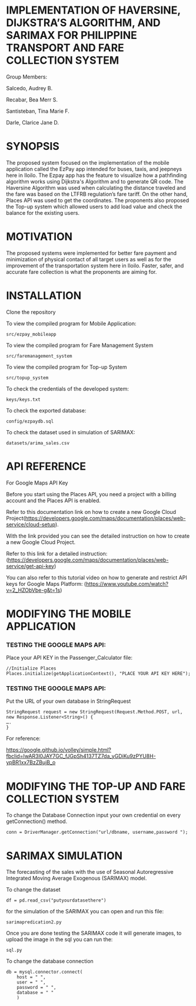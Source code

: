 # IMPLEMENTATION OF HAVERSINE, DIJKSTRA’S ALGORITHM, AND  SARIMAX FOR PHILIPPINE TRANSPORT AND  FARE COLLECTION SYSTEM
Group Members: 

Salcedo, Audrey B. 

Recabar, Bea Merr S.

Santisteban, Tina Marie F. 

Darle, Clarice Jane D.

# SYNOPSIS

The proposed system focused on the implementation of the  mobile application called the EzPay app intended for buses,  taxis, and jeepneys here in Iloilo. The Ezpay app has the  feature to visualize how a pathfinding algorithm works using  Dijkstra's Algorithm and to generate QR code. The Haversine  Algorithm was used when calculating the distance traveled and  the fare was based on the LTFRB regulation’s fare tariff.  On the other hand, Places API was used to get the coordinates.  The proponents also proposed the Top-up system which allowed  users to add load value and check the balance for the existing  users.

# MOTIVATION

The proposed systems were implemented for better fare payment  and minimization of physical contact of all target users as  well as for the improvement of the transportation system here  in Iloilo. Faster, safer, and accurate fare collection is what the proponents are aiming for.

# INSTALLATION

Clone the repository 

To view the compiled program for Mobile Application:

    src/ezpay_mobileapp

To view the compiled program for Fare Management System

    src/faremanagement_system

To view the compiled program for Top-up System

    src/topup_system
    
To check the credentials of the developed system: 

    keys/keys.txt

To check the exported database: 
	
	config/ezpaydb.sql
	
To check the dataset used in simulation of SARIMAX:

	datasets/arima_sales.csv


# API REFERENCE

For Google Maps API Key

Before you start using the Places API, you need a project with a billing account and the Places API is enabled. 

Refer to this documentation link on how to create a new Google Cloud Project(https://developers.google.com/maps/documentation/places/web-service/cloud-setup).

With the link provided you can see the detailed instruction on how to create a new Google Cloud Project.

Refer to this link for a detailed instruction:
(https://developers.google.com/maps/documentation/places/web-service/get-api-key)

You can also refer to this tutorial video on how to generate and restrict API keys for Google Maps Platform:
(https://www.youtube.com/watch?v=2_HZObVbe-g&t=1s)

# MODIFYING THE MOBILE APPLICATION

### TESTING THE GOOGLE MAPS API:

Place your API KEY in the Passenger_Calculator file:

    //Initialize Places   
    Places.initialize(getApplicationContext(), "PLACE YOUR API KEY HERE");

### TESTING THE GOOGLE MAPS API:

Put the URL of your own database in StringRequest

    StringRequest request = new StringRequest(Request.Method.POST, url,
   	new Response.Listener<String>() {
	….
	}

For reference:

https://google.github.io/volley/simple.html?fbclid=IwAR3l0JAY7GC_fJGpSh4137TZ7da_yGDiKu9zPYU8H-ypBR1xx7BzZBujB_o

# MODIFYING THE TOP-UP AND FARE COLLECTION SYSTEM

To change the Database Connection input your own credential on every getConnection() method. 

    conn = DriverManager.getConnection("url/dbname, username,password ");

# SARIMAX SIMULATION
The forecasting of the sales with the use of Seasonal  Autoregressive Integrated Moving Average Exogenous (SARIMAX)  model. 

To change the dataset

    df = pd.read_csv("putyourdatasethere")
    
for the simulation of the SARIMAX you can open and run this file: 
    
    sarimapredication2.py

Once you are done testing the SARIMAX code it will generate images, to upload the image in the sql you can run the: 

    sql.py
    
To change the database connection

    db = mysql.connector.connect(
        host = " ",
        user = " ",
        password = " ",
        database = " "     
        )
